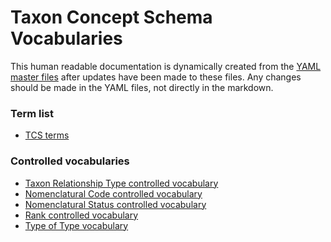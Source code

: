 # Taxon Concept Schema Vocabularies

This human readable documentation is dynamically created from the 
[YAML master files](../master) after updates have been made to these files. 
Any changes should be made in the YAML files, not directly in the markdown.

### Term list

- [TCS terms](./tcs-terms.md)

### Controlled vocabularies

- [Taxon Relationship Type controlled vocabulary](./taxon-relationship-vocabulary.md)
  &nbsp;
- [Nomenclatural Code controlled vocabulary](./nomenclatural-code-vocabulary.md)
- [Nomenclatural Status controlled vocabulary](./nomenclatural-status-vocabulary.md)
- [Rank controlled vocabulary](./rank-vocabulary.md)
- [Type of Type vocabulary](./type-of-type-vocabulary.md)
